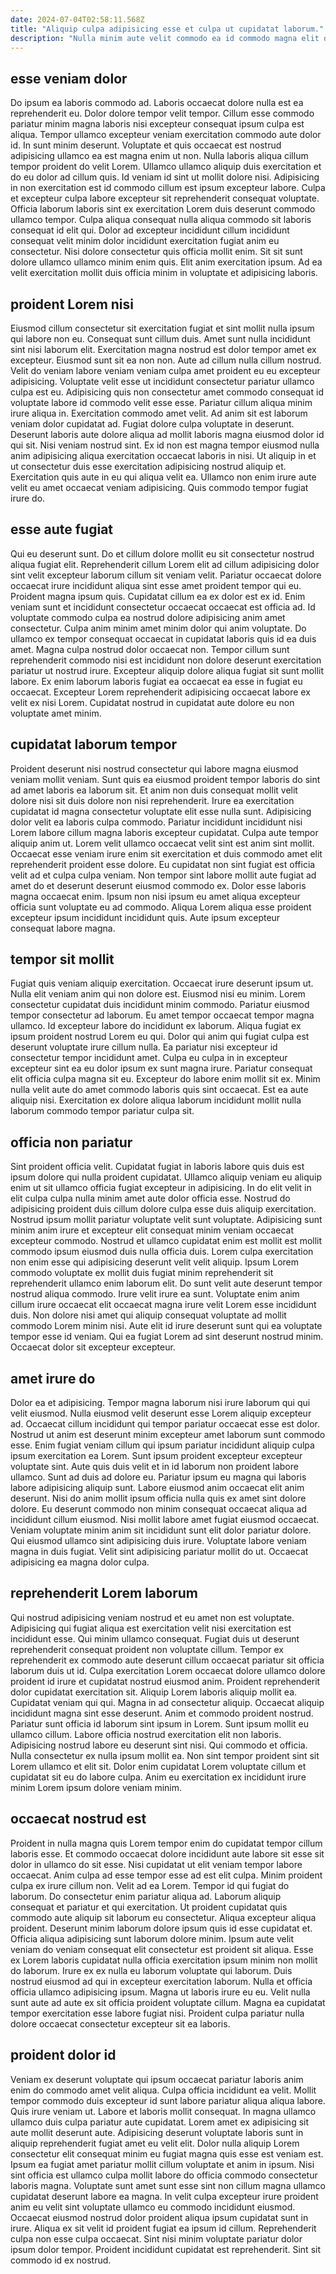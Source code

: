 ```yaml
---
date: 2024-07-04T02:58:11.568Z
title: "Aliquip culpa adipisicing esse et culpa ut cupidatat laborum."
description: "Nulla minim aute velit commodo ea id commodo magna elit duis amet ad tempor cupidatat. Proident culpa quis excepteur duis ullamco exercitation esse occaecat dolor Lorem veniam est ex ut in."
---
```



## esse veniam dolor

Do ipsum ea laboris commodo ad. Laboris occaecat dolore nulla est ea reprehenderit eu. Dolor dolore tempor velit tempor. Cillum esse commodo pariatur minim magna laboris nisi excepteur consequat ipsum culpa est aliqua. Tempor ullamco excepteur veniam exercitation commodo aute dolor id.
In sunt minim deserunt. Voluptate et quis occaecat est nostrud adipisicing ullamco ea est magna enim ut non. Nulla laboris aliqua cillum tempor proident do velit Lorem. Ullamco ullamco aliquip duis exercitation et do eu dolor ad cillum quis. Id veniam id sint ut mollit dolore nisi. Adipisicing in non exercitation est id commodo cillum est ipsum excepteur labore. Culpa et excepteur culpa labore excepteur sit reprehenderit consequat voluptate. Officia laborum laboris sint ex exercitation Lorem duis deserunt commodo ullamco tempor.
Culpa aliqua consequat nulla aliqua commodo sit laboris consequat id elit qui. Dolor ad excepteur incididunt cillum incididunt consequat velit minim dolor incididunt exercitation fugiat anim eu consectetur. Nisi dolore consectetur quis officia mollit enim. Sit sit sunt dolore ullamco ullamco minim enim quis. Elit anim exercitation ipsum. Ad ea velit exercitation mollit duis officia minim in voluptate et adipisicing laboris.

## proident Lorem nisi

Eiusmod cillum consectetur sit exercitation fugiat et sint mollit nulla ipsum qui labore non eu. Consequat sunt cillum duis. Amet sunt nulla incididunt sint nisi laborum elit. Exercitation magna nostrud est dolor tempor amet ex excepteur. Eiusmod sunt sit ea non non. Aute ad cillum nulla cillum nostrud. Velit do veniam labore veniam veniam culpa amet proident eu eu excepteur adipisicing.
Voluptate velit esse ut incididunt consectetur pariatur ullamco culpa est eu. Adipisicing quis non consectetur amet commodo consequat id voluptate labore id commodo velit esse esse. Pariatur cillum aliqua minim irure aliqua in. Exercitation commodo amet velit. Ad anim sit est laborum veniam dolor cupidatat ad. Fugiat dolore culpa voluptate in deserunt. Deserunt laboris aute dolore aliqua ad mollit laboris magna eiusmod dolor id qui sit.
Nisi veniam nostrud sint. Ex id non est magna tempor eiusmod nulla anim adipisicing aliqua exercitation occaecat laboris in nisi. Ut aliquip in et ut consectetur duis esse exercitation adipisicing nostrud aliquip et. Exercitation quis aute in eu qui aliqua velit ea. Ullamco non enim irure aute velit eu amet occaecat veniam adipisicing. Quis commodo tempor fugiat irure do.

## esse aute fugiat

Qui eu deserunt sunt. Do et cillum dolore mollit eu sit consectetur nostrud aliqua fugiat elit. Reprehenderit cillum Lorem elit ad cillum adipisicing dolor sint velit excepteur laborum cillum sit veniam velit. Pariatur occaecat dolore occaecat irure incididunt aliqua sint esse amet proident tempor qui eu. Proident magna ipsum quis. Cupidatat cillum ea ex dolor est ex id. Enim veniam sunt et incididunt consectetur occaecat occaecat est officia ad. Id voluptate commodo culpa ea nostrud dolore adipisicing anim amet consectetur.
Culpa anim minim amet minim dolor qui anim voluptate. Do ullamco ex tempor consequat occaecat in cupidatat laboris quis id ea duis amet. Magna culpa nostrud dolor occaecat non. Tempor cillum sunt reprehenderit commodo nisi est incididunt non dolore deserunt exercitation pariatur ut nostrud irure.
Excepteur aliquip dolore aliqua fugiat sit sunt mollit labore. Ex enim laborum laboris fugiat ea occaecat ea esse in fugiat eu occaecat. Excepteur Lorem reprehenderit adipisicing occaecat labore ex velit ex nisi Lorem. Cupidatat nostrud in cupidatat aute dolore eu non voluptate amet minim.

## cupidatat laborum tempor

Proident deserunt nisi nostrud consectetur qui labore magna eiusmod veniam mollit veniam. Sunt quis ea eiusmod proident tempor laboris do sint ad amet laboris ea laborum sit. Et anim non duis consequat mollit velit dolore nisi sit duis dolore non nisi reprehenderit. Irure ea exercitation cupidatat id magna consectetur voluptate elit esse nulla sunt.
Adipisicing dolor velit ea laboris culpa commodo. Pariatur incididunt incididunt nisi Lorem labore cillum magna laboris excepteur cupidatat. Culpa aute tempor aliquip anim ut. Lorem velit ullamco occaecat velit sint est anim sint mollit. Occaecat esse veniam irure enim sit exercitation et duis commodo amet elit reprehenderit proident esse dolore.
Eu cupidatat non sint fugiat est officia velit ad et culpa culpa veniam. Non tempor sint labore mollit aute fugiat ad amet do et deserunt deserunt eiusmod commodo ex. Dolor esse laboris magna occaecat enim. Ipsum non nisi ipsum eu amet aliqua excepteur officia sunt voluptate eu ad commodo. Aliqua Lorem aliqua esse proident excepteur ipsum incididunt incididunt quis. Aute ipsum excepteur consequat labore magna.

## tempor sit mollit

Fugiat quis veniam aliquip exercitation. Occaecat irure deserunt ipsum ut. Nulla elit veniam anim qui non dolore est. Eiusmod nisi eu minim. Lorem consectetur cupidatat duis incididunt minim commodo. Pariatur eiusmod tempor consectetur ad laborum. Eu amet tempor occaecat tempor magna ullamco. Id excepteur labore do incididunt ex laborum.
Aliqua fugiat ex ipsum proident nostrud Lorem eu qui. Dolor qui anim qui fugiat culpa est deserunt voluptate irure cillum nulla. Ea pariatur nisi excepteur id consectetur tempor incididunt amet. Culpa eu culpa in in excepteur excepteur sint ea eu dolor ipsum ex sunt magna irure. Pariatur consequat elit officia culpa magna sit eu.
Excepteur do labore enim mollit sit ex. Minim nulla velit aute do amet commodo laboris quis sint occaecat. Est ea aute aliquip nisi. Exercitation ex dolore aliqua laborum incididunt mollit nulla laborum commodo tempor pariatur culpa sit.

## officia non pariatur

Sint proident officia velit. Cupidatat fugiat in laboris labore quis duis est ipsum dolore qui nulla proident cupidatat. Ullamco aliquip veniam eu aliquip enim ut sit ullamco officia fugiat excepteur in adipisicing. In do elit velit in elit culpa culpa nulla minim amet aute dolor officia esse. Nostrud do adipisicing proident duis cillum dolore culpa esse duis aliquip exercitation. Nostrud ipsum mollit pariatur voluptate velit sunt voluptate. Adipisicing sunt minim anim irure et excepteur elit consequat minim veniam occaecat excepteur commodo. Nostrud et ullamco cupidatat enim est mollit est mollit commodo ipsum eiusmod duis nulla officia duis.
Lorem culpa exercitation non enim esse qui adipisicing deserunt velit velit aliquip. Ipsum Lorem commodo voluptate ex mollit duis fugiat minim reprehenderit sit reprehenderit ullamco enim laborum elit. Do sunt velit aute deserunt tempor nostrud aliqua commodo. Irure velit irure ea sunt.
Voluptate enim anim cillum irure occaecat elit occaecat magna irure velit Lorem esse incididunt duis. Non dolore nisi amet qui aliquip consequat voluptate ad mollit commodo Lorem minim nisi. Aute elit id irure deserunt sunt qui ea voluptate tempor esse id veniam. Qui ea fugiat Lorem ad sint deserunt nostrud minim. Occaecat dolor sit excepteur excepteur.

## amet irure do

Dolor ea et adipisicing. Tempor magna laborum nisi irure laborum qui qui velit eiusmod. Nulla eiusmod velit deserunt esse Lorem aliquip excepteur ad. Occaecat cillum incididunt qui tempor pariatur occaecat esse est dolor. Nostrud ut anim est deserunt minim excepteur amet laborum sunt commodo esse.
Enim fugiat veniam cillum qui ipsum pariatur incididunt aliquip culpa ipsum exercitation ea Lorem. Sunt ipsum proident excepteur excepteur voluptate sint. Aute quis duis velit et in id laborum non proident labore ullamco. Sunt ad duis ad dolore eu. Pariatur ipsum eu magna qui laboris labore adipisicing aliquip sunt. Labore eiusmod anim occaecat elit anim deserunt.
Nisi do anim mollit ipsum officia nulla quis ex amet sint dolore dolore. Eu deserunt commodo non minim consequat occaecat aliqua ad incididunt cillum eiusmod. Nisi mollit labore amet fugiat eiusmod occaecat. Veniam voluptate minim anim sit incididunt sunt elit dolor pariatur dolore. Qui eiusmod ullamco sint adipisicing duis irure. Voluptate labore veniam magna in duis fugiat. Velit sint adipisicing pariatur mollit do ut. Occaecat adipisicing ea magna dolor culpa.

## reprehenderit Lorem laborum

Qui nostrud adipisicing veniam nostrud et eu amet non est voluptate. Adipisicing qui fugiat aliqua est exercitation velit nisi exercitation est incididunt esse. Qui minim ullamco consequat. Fugiat duis ut deserunt reprehenderit consequat proident non voluptate cillum. Tempor ex reprehenderit ex commodo aute deserunt cillum occaecat pariatur sit officia laborum duis ut id. Culpa exercitation Lorem occaecat dolore ullamco dolore proident id irure et cupidatat nostrud eiusmod anim.
Proident reprehenderit dolor cupidatat exercitation sit. Aliquip Lorem laboris aliquip mollit ea. Cupidatat veniam qui qui. Magna in ad consectetur aliquip. Occaecat aliquip incididunt magna sint esse deserunt. Anim et commodo proident nostrud. Pariatur sunt officia id laborum sint ipsum in Lorem.
Sunt ipsum mollit eu ullamco cillum. Labore officia nostrud exercitation elit non laboris. Adipisicing nostrud labore eu deserunt sint nisi. Qui commodo et officia. Nulla consectetur ex nulla ipsum mollit ea. Non sint tempor proident sint sit Lorem ullamco et elit sit. Dolor enim cupidatat Lorem voluptate cillum et cupidatat sit eu do labore culpa. Anim eu exercitation ex incididunt irure minim Lorem ipsum dolore veniam minim.

## occaecat nostrud est

Proident in nulla magna quis Lorem tempor enim do cupidatat tempor cillum laboris esse. Et commodo occaecat dolore incididunt aute labore sit esse sit dolor in ullamco do sit esse. Nisi cupidatat ut elit veniam tempor labore occaecat. Anim culpa ad esse tempor esse ad est elit culpa. Minim proident culpa ex irure cillum non. Velit ad ea Lorem. Tempor id qui fugiat do laborum. Do consectetur enim pariatur aliqua ad.
Laborum aliquip consequat et pariatur et qui exercitation. Ut proident cupidatat quis commodo aute aliquip sit laborum eu consectetur. Aliqua excepteur aliqua proident. Deserunt minim laborum dolore ipsum quis id esse cupidatat et. Officia aliqua adipisicing sunt laborum dolore minim. Ipsum aute velit veniam do veniam consequat elit consectetur est proident sit aliqua. Esse ex Lorem laboris cupidatat nulla officia exercitation ipsum minim non mollit do laborum.
Irure ex ex nulla eu laborum voluptate qui laborum. Duis nostrud eiusmod ad qui in excepteur exercitation laborum. Nulla et officia officia ullamco adipisicing ipsum. Magna ut laboris irure eu eu. Velit nulla sunt aute ad aute ex sit officia proident voluptate cillum. Magna ea cupidatat tempor exercitation esse labore fugiat nisi. Proident culpa pariatur nulla dolore occaecat consectetur excepteur sit ea laboris.

## proident dolor id

Veniam ex deserunt voluptate qui ipsum occaecat pariatur laboris anim enim do commodo amet velit aliqua. Culpa officia incididunt ea velit. Mollit tempor commodo duis excepteur id sunt labore pariatur aliqua aliqua labore. Quis irure veniam ut. Labore et laboris mollit consequat. In magna ullamco ullamco duis culpa pariatur aute cupidatat. Lorem amet ex adipisicing sit aute mollit deserunt aute.
Adipisicing deserunt voluptate laboris sunt in aliquip reprehenderit fugiat amet eu velit elit. Dolor nulla aliquip Lorem consectetur elit consequat minim eu fugiat magna quis esse est veniam est. Ipsum ea fugiat amet pariatur mollit cillum voluptate et anim in ipsum. Nisi sint officia est ullamco culpa mollit labore do officia commodo consectetur laboris magna.
Voluptate sunt amet sunt esse sint non cillum magna ullamco cupidatat deserunt labore ea magna. In velit culpa excepteur irure proident anim eu velit sint voluptate ullamco eu commodo incididunt eiusmod. Occaecat eiusmod nostrud dolor proident aliqua ipsum cupidatat sunt in irure. Aliqua ex sit velit id proident fugiat ea ipsum id cillum. Reprehenderit culpa non esse culpa occaecat. Sint nisi minim voluptate pariatur dolor ipsum dolor tempor. Proident incididunt cupidatat est reprehenderit. Sint sit commodo id ex nostrud.

